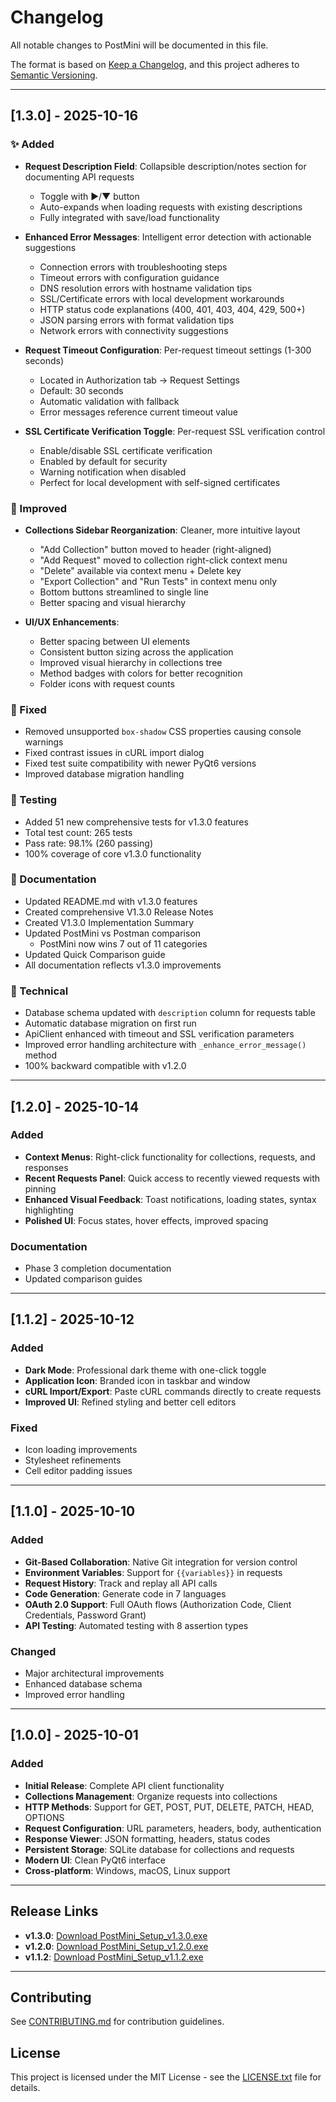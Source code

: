 # Changelog

All notable changes to PostMini will be documented in this file.

The format is based on [Keep a Changelog](https://keepachangelog.com/en/1.0.0/),
and this project adheres to [Semantic Versioning](https://semver.org/spec/v2.0.0.html).

---

## [1.3.0] - 2025-10-16

### ✨ Added
- **Request Description Field**: Collapsible description/notes section for documenting API requests
  - Toggle with ▶/▼ button
  - Auto-expands when loading requests with existing descriptions
  - Fully integrated with save/load functionality
  
- **Enhanced Error Messages**: Intelligent error detection with actionable suggestions
  - Connection errors with troubleshooting steps
  - Timeout errors with configuration guidance
  - DNS resolution errors with hostname validation tips
  - SSL/Certificate errors with local development workarounds
  - HTTP status code explanations (400, 401, 403, 404, 429, 500+)
  - JSON parsing errors with format validation tips
  - Network errors with connectivity suggestions
  
- **Request Timeout Configuration**: Per-request timeout settings (1-300 seconds)
  - Located in Authorization tab → Request Settings
  - Default: 30 seconds
  - Automatic validation with fallback
  - Error messages reference current timeout value
  
- **SSL Certificate Verification Toggle**: Per-request SSL verification control
  - Enable/disable SSL certificate verification
  - Enabled by default for security
  - Warning notification when disabled
  - Perfect for local development with self-signed certificates

### 🎨 Improved
- **Collections Sidebar Reorganization**: Cleaner, more intuitive layout
  - "Add Collection" button moved to header (right-aligned)
  - "Add Request" moved to collection right-click context menu
  - "Delete" available via context menu + Delete key
  - "Export Collection" and "Run Tests" in context menu only
  - Bottom buttons streamlined to single line
  - Better spacing and visual hierarchy

- **UI/UX Enhancements**:
  - Better spacing between UI elements
  - Consistent button sizing across the application
  - Improved visual hierarchy in collections tree
  - Method badges with colors for better recognition
  - Folder icons with request counts

### 🐛 Fixed
- Removed unsupported `box-shadow` CSS properties causing console warnings
- Fixed contrast issues in cURL import dialog
- Fixed test suite compatibility with newer PyQt6 versions
- Improved database migration handling

### 🧪 Testing
- Added 51 new comprehensive tests for v1.3.0 features
- Total test count: 265 tests
- Pass rate: 98.1% (260 passing)
- 100% coverage of core v1.3.0 functionality

### 📝 Documentation
- Updated README.md with v1.3.0 features
- Created comprehensive V1.3.0 Release Notes
- Created V1.3.0 Implementation Summary
- Updated PostMini vs Postman comparison
  - PostMini now wins 7 out of 11 categories
- Updated Quick Comparison guide
- All documentation reflects v1.3.0 improvements

### 🔧 Technical
- Database schema updated with `description` column for requests table
- Automatic database migration on first run
- ApiClient enhanced with timeout and SSL verification parameters
- Improved error handling architecture with `_enhance_error_message()` method
- 100% backward compatible with v1.2.0

---

## [1.2.0] - 2025-10-14

### Added
- **Context Menus**: Right-click functionality for collections, requests, and responses
- **Recent Requests Panel**: Quick access to recently viewed requests with pinning
- **Enhanced Visual Feedback**: Toast notifications, loading states, syntax highlighting
- **Polished UI**: Focus states, hover effects, improved spacing

### Documentation
- Phase 3 completion documentation
- Updated comparison guides

---

## [1.1.2] - 2025-10-12

### Added
- **Dark Mode**: Professional dark theme with one-click toggle
- **Application Icon**: Branded icon in taskbar and window
- **cURL Import/Export**: Paste cURL commands directly to create requests
- **Improved UI**: Refined styling and better cell editors

### Fixed
- Icon loading improvements
- Stylesheet refinements
- Cell editor padding issues

---

## [1.1.0] - 2025-10-10

### Added
- **Git-Based Collaboration**: Native Git integration for version control
- **Environment Variables**: Support for `{{variables}}` in requests
- **Request History**: Track and replay all API calls
- **Code Generation**: Generate code in 7 languages
- **OAuth 2.0 Support**: Full OAuth flows (Authorization Code, Client Credentials, Password Grant)
- **API Testing**: Automated testing with 8 assertion types

### Changed
- Major architectural improvements
- Enhanced database schema
- Improved error handling

---

## [1.0.0] - 2025-10-01

### Added
- **Initial Release**: Complete API client functionality
- **Collections Management**: Organize requests into collections
- **HTTP Methods**: Support for GET, POST, PUT, DELETE, PATCH, HEAD, OPTIONS
- **Request Configuration**: URL parameters, headers, body, authentication
- **Response Viewer**: JSON formatting, headers, status codes
- **Persistent Storage**: SQLite database for collections and requests
- **Modern UI**: Clean PyQt6 interface
- **Cross-platform**: Windows, macOS, Linux support

---

## Release Links

- **v1.3.0**: [Download PostMini_Setup_v1.3.0.exe](dist/installer/PostMini_Setup_v1.3.0.exe)
- **v1.2.0**: [Download PostMini_Setup_v1.2.0.exe](dist/installer/PostMini_Setup_v1.2.0.exe)
- **v1.1.2**: [Download PostMini_Setup_v1.1.2.exe](dist/installer/PostMini_Setup_v1.1.2.exe)

---

## Contributing

See [CONTRIBUTING.md](CONTRIBUTING.md) for contribution guidelines.

## License

This project is licensed under the MIT License - see the [LICENSE.txt](LICENSE.txt) file for details.

